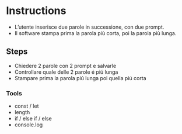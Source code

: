 # Instructions
- L’utente inserisce due parole in successione, con due prompt.
- Il software stampa prima la parola più corta, poi la parola più lunga.

## Steps
- Chiedere 2 parole con 2 prompt e salvarle
- Controllare quale delle 2 parole é piú lunga
- Stampare prima la parola piú lunga poi quella piú corta 

### Tools
- const / let
- length
- if / else if / else
- console.log